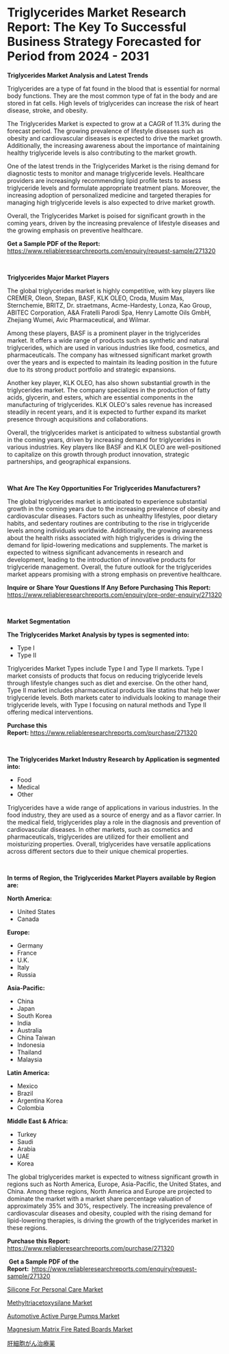 <p><h1>Triglycerides Market Research Report: The Key To Successful Business Strategy Forecasted for Period from 2024 - 2031</h1></p><p><strong>Triglycerides Market Analysis and Latest Trends</strong></p>
<p><p>Triglycerides are a type of fat found in the blood that is essential for normal body functions. They are the most common type of fat in the body and are stored in fat cells. High levels of triglycerides can increase the risk of heart disease, stroke, and obesity.</p><p>The Triglycerides Market is expected to grow at a CAGR of 11.3% during the forecast period. The growing prevalence of lifestyle diseases such as obesity and cardiovascular diseases is expected to drive the market growth. Additionally, the increasing awareness about the importance of maintaining healthy triglyceride levels is also contributing to the market growth.</p><p>One of the latest trends in the Triglycerides Market is the rising demand for diagnostic tests to monitor and manage triglyceride levels. Healthcare providers are increasingly recommending lipid profile tests to assess triglyceride levels and formulate appropriate treatment plans. Moreover, the increasing adoption of personalized medicine and targeted therapies for managing high triglyceride levels is also expected to drive market growth.</p><p>Overall, the Triglycerides Market is poised for significant growth in the coming years, driven by the increasing prevalence of lifestyle diseases and the growing emphasis on preventive healthcare.</p></p>
<p><strong>Get a Sample PDF of the Report:&nbsp;</strong> <a href="https://www.reliableresearchreports.com/enquiry/request-sample/271320">https://www.reliableresearchreports.com/enquiry/request-sample/271320</a></p>
<p>&nbsp;</p>
<p><strong>Triglycerides Major Market Players</strong></p>
<p><p>The global triglycerides market is highly competitive, with key players like CREMER, Oleon, Stepan, BASF, KLK OLEO, Croda, Musim Mas, Sternchemie, BRITZ, Dr. straetmans, Acme-Hardesty, Lonza, Kao Group, ABITEC Corporation, A&A Fratelli Parodi Spa, Henry Lamotte Oils GmbH, Zhejiang Wumei, Avic Pharmaceutical, and Wilmar.</p><p>Among these players, BASF is a prominent player in the triglycerides market. It offers a wide range of products such as synthetic and natural triglycerides, which are used in various industries like food, cosmetics, and pharmaceuticals. The company has witnessed significant market growth over the years and is expected to maintain its leading position in the future due to its strong product portfolio and strategic expansions.</p><p>Another key player, KLK OLEO, has also shown substantial growth in the triglycerides market. The company specializes in the production of fatty acids, glycerin, and esters, which are essential components in the manufacturing of triglycerides. KLK OLEO's sales revenue has increased steadily in recent years, and it is expected to further expand its market presence through acquisitions and collaborations.</p><p>Overall, the triglycerides market is anticipated to witness substantial growth in the coming years, driven by increasing demand for triglycerides in various industries. Key players like BASF and KLK OLEO are well-positioned to capitalize on this growth through product innovation, strategic partnerships, and geographical expansions.</p></p>
<p>&nbsp;</p>
<p><strong>What Are The Key Opportunities For Triglycerides Manufacturers?</strong></p>
<p><p>The global triglycerides market is anticipated to experience substantial growth in the coming years due to the increasing prevalence of obesity and cardiovascular diseases. Factors such as unhealthy lifestyles, poor dietary habits, and sedentary routines are contributing to the rise in triglyceride levels among individuals worldwide. Additionally, the growing awareness about the health risks associated with high triglycerides is driving the demand for lipid-lowering medications and supplements. The market is expected to witness significant advancements in research and development, leading to the introduction of innovative products for triglyceride management. Overall, the future outlook for the triglycerides market appears promising with a strong emphasis on preventive healthcare.</p></p>
<p><strong>Inquire or Share Your Questions If Any Before Purchasing This Report:</strong> <a href="https://www.reliableresearchreports.com/enquiry/pre-order-enquiry/271320">https://www.reliableresearchreports.com/enquiry/pre-order-enquiry/271320</a></p>
<p>&nbsp;</p>
<p><strong>Market Segmentation</strong></p>
<p><strong>The Triglycerides Market Analysis by types is segmented into:</strong></p>
<p><ul><li>Type I</li><li>Type II</li></ul></p>
<p><p>Triglycerides Market Types include Type I and Type II markets. Type I market consists of products that focus on reducing triglyceride levels through lifestyle changes such as diet and exercise. On the other hand, Type II market includes pharmaceutical products like statins that help lower triglyceride levels. Both markets cater to individuals looking to manage their triglyceride levels, with Type I focusing on natural methods and Type II offering medical interventions.</p></p>
<p><strong>Purchase this Report:&nbsp;</strong><a href="https://www.reliableresearchreports.com/purchase/271320">https://www.reliableresearchreports.com/purchase/271320</a></p>
<p>&nbsp;</p>
<p><strong>The Triglycerides Market Industry Research by Application is segmented into:</strong></p>
<p><ul><li>Food</li><li>Medical</li><li>Other</li></ul></p>
<p><p>Triglycerides have a wide range of applications in various industries. In the food industry, they are used as a source of energy and as a flavor carrier. In the medical field, triglycerides play a role in the diagnosis and prevention of cardiovascular diseases. In other markets, such as cosmetics and pharmaceuticals, triglycerides are utilized for their emollient and moisturizing properties. Overall, triglycerides have versatile applications across different sectors due to their unique chemical properties.</p></p>
<p>&nbsp;</p>
<p><strong>In terms of Region, the Triglycerides Market Players available by Region are:</strong></p>
<p>
    <p> <strong> North America: </strong>
        <ul>
            <li>United States</li>
            <li>Canada</li>
        </ul>
        </p> 
    <p> <strong> Europe: </strong>
        <ul>
            <li>Germany</li>
            <li>France</li>
            <li>U.K.</li>
            <li>Italy</li>
            <li>Russia</li>
        </ul>
        </p> 
    <p> <strong> Asia-Pacific: </strong>
        <ul>
            <li>China</li>
            <li>Japan</li>
            <li>South Korea</li>
            <li>India</li>
            <li>Australia</li>
            <li>China Taiwan</li>
            <li>Indonesia</li>
            <li>Thailand</li>
            <li>Malaysia</li>
        </ul>
        </p> 
    <p> <strong> Latin America: </strong>
        <ul>
            <li>Mexico</li>
            <li>Brazil</li>
            <li>Argentina Korea</li>
            <li>Colombia</li>
        </ul>
        </p> 
    <p> <strong> Middle East & Africa: </strong>
        <ul>
            <li>Turkey</li>
            <li>Saudi</li>
            <li>Arabia</li>
            <li>UAE</li>
            <li>Korea</li>
        </ul>
    </p>
    </p>
<p><p>The global triglycerides market is expected to witness significant growth in regions such as North America, Europe, Asia-Pacific, the United States, and China. Among these regions, North America and Europe are projected to dominate the market with a market share percentage valuation of approximately 35% and 30%, respectively. The increasing prevalence of cardiovascular diseases and obesity, coupled with the rising demand for lipid-lowering therapies, is driving the growth of the triglycerides market in these regions.</p></p>
<p><strong>Purchase this Report: </strong><a href="https://www.reliableresearchreports.com/purchase/271320">https://www.reliableresearchreports.com/purchase/271320</a></p>
<p>&nbsp;<strong>Get a Sample PDF of the Report:&nbsp;&nbsp;</strong><a href="https://www.reliableresearchreports.com/enquiry/request-sample/271320">https://www.reliableresearchreports.com/enquiry/request-sample/271320</a></p>
<p><strong></strong></p>
<p><p><a href="https://shimmer-gardenia-37a.notion.site/Silicone-For-Personal-Care-Market-Size-2024-2031-Global-Industrial-Analysis-Key-Geographical-Regi-edd1a683f31f41ff87acd6e977558412">Silicone For Personal Care Market</a></p><p><a href="https://unruly-ladybug-44b.notion.site/Methyltriacetoxysilane-Market-Size-Growing-and-Forecasted-for-period-from-2024-2031-and-provides-c-a752140263e649dcb653b1ac4c6d4445">Methyltriacetoxysilane Market</a></p><p><a href="https://view.publitas.com/reportprime-1/automotive-active-purge-pumps-market-research-report-forecasted-for-period-from-2024-2031-by-market-type-market-application-and-region/">Automotive Active Purge Pumps Market</a></p><p><a href="https://view.publitas.com/reportprime-1/magnesium-matrix-fire-rated-boards-market-size-market-share-and-global-market-analysis-report-2024-2031/">Magnesium Matrix Fire Rated Boards Market</a></p><p><a href="https://medium.com/@naomieconner2023/%E8%82%9D%E7%B4%B0%E8%83%9E%E7%99%8C%E6%B2%BB%E7%99%82%E8%96%AC%E5%B8%82%E5%A0%B4%E3%81%AE%E3%83%88%E3%83%AC%E3%83%B3%E3%83%89%E3%81%A8%E5%B8%82%E5%A0%B4%E5%88%86%E6%9E%90%E3%81%AF-2024%E5%B9%B4%E3%81%8B%E3%82%892031%E5%B9%B4%E3%81%BE%E3%81%A7%E3%81%AE%E6%9C%9F%E9%96%93%E3%81%AB%E4%BA%88%E6%B8%AC%E3%81%95%E3%82%8C%E3%81%A6%E3%81%84%E3%81%BE%E3%81%99-618f4fb31fcb">肝細胞がん治療薬</a></p></p>